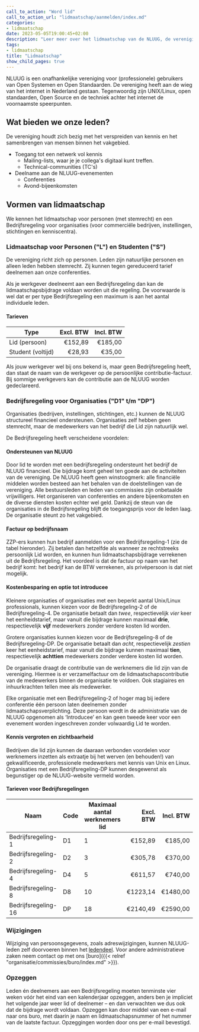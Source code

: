 ```yaml
---
call_to_action: "Word lid"
call_to_action_url: "lidmaatschap/aanmelden/index.md"
categories:
- lidmaatschap
date: 2023-05-05T19:00:45+02:00
description: "Leer meer over het lidmaatschap van de NLUUG, de vereniging van professionele gebruikers van open systemen en open standaarden"
tags:
- lidmaatschap
title: "Lidmaatschap"
show_child_pages: true
---
```


NLUUG is een onafhankelijke vereniging voor (professionele) gebruikers van Open Systemen en Open Standaarden. De vereniging heeft aan de wieg van het internet in Nederland gestaan. Tegenwoordig zijn UNIX/Linux, open standaarden, Open Source en de techniek achter het internet de voornaamste speerpunten.

## Wat bieden we onze leden?

De vereniging houdt zich bezig met het verspreiden van kennis en het samenbrengen van mensen binnen het vakgebied.

* Toegang tot een netwerk vol kennis
  * Mailing-lists, waar je je collega's digitaal kunt treffen.
  * Technical-communities (TC's)
* Deelname aan de NLUUG-evenementen
  * Conferenties
  * Avond-bijeenkomsten

## Vormen van lidmaatschap

We kennen het lidmaatschap voor personen (met stemrecht) en een Bedrijfsregeling voor organisaties (voor commerciële bedrijven, instellingen, stichtingen en kenniscentra).

### Lidmaatschap voor Personen ("L") en Studenten ("S")

De vereniging richt zich op personen. Leden zijn natuurlijke personen en alleen leden hebben stemrecht. Zij kunnen tegen gereduceerd tarief deelnemen aan onze conferenties.

Als je werkgever deelneemt aan een Bedrijfsregeling dan kan de lidmaatschapsbijdrage voldaan worden uit die regeling. De voorwaarde is wel dat er per type Bedrijfsregeling een maximum is aan het aantal individuele leden.

#### Tarieven

| Type              | Excl. BTW | Incl. BTW |
| ---               | --------: | --------: |
| Lid (persoon)     | €152,89   | €185,00   |
| Student (voltijd) | €28,93    | €35,00    |

Als jouw werkgever wel bij ons bekend is, maar geen Bedrijfsregeling heeft, dan staat de naam van de werkgever op de persoonlijke contributie-factuur. Bij sommige werkgevers kan de contributie aan de NLUUG worden gedeclareerd.

### Bedrijfsregeling voor Organisaties ("D1" t/m "DP")

Organisaties (bedrijven, instellingen, stichtingen, etc.) kunnen de NLUUG structureel financieel ondersteunen. Organisaties zelf hebben geen stemrecht, maar de medewerkers van het bedrijf die Lid zijn natuurlijk wel.

De Bedrijfsregeling heeft verscheidene voordelen:

#### Ondersteunen van NLUUG
Door lid te worden met een bedrijfsregeling ondersteunt het bedrijf de NLUUG financieel. Die bijdrage komt geheel ten goede aan de activiteiten van de vereniging. De NLUUG heeft geen winstoogmerk: alle financiële middelen worden besteed aan het behalen van de doelstellingen van de vereniging. Alle bestuursleden en leden van commissies zijn onbetaalde vrijwilligers. Het organiseren van conferenties en andere bijeenkomsten en de diverse diensten kosten echter wel geld. Dankzij de steun van de organisaties in de Bedrijfsregeling blijft de toegangsprijs voor de leden laag. De organisatie steunt zo het vakgebied.

#### Factuur op bedrijfsnaam
ZZP-ers kunnen hun bedrijf aanmelden voor een Bedrijfsregeling-1 (zie de tabel hieronder). Zij betalen dan hetzelfde als wanneer ze rechtstreeks persoonlijk Lid worden, en kunnen hun lidmaatschapsbijdrage verrekenen uit de Bedrijfsregeling. Het voordeel is dat de factuur op naam van het bedrijf komt: het bedrijf kan de BTW verrekenen, als privépersoon is dat niet mogelijk.

#### Kostenbesparing en optie tot introducee
Kleinere organisaties of organisaties met een beperkt aantal Unix/Linux professionals, kunnen kiezen voor de Bedrijfsregeling-2 of de Bedrijfsregeling-4. De organisatie betaalt dan *twee*, respectievelijk *vier* keer het eenheidstarief, maar vanuit die bijdrage kunnen maximaal **drie**, respectievelijk **vijf** medewerkers zonder verdere kosten lid worden.

Grotere organisaties kunnen kiezen voor de Bedrijfsregeling-8 of de Bedrijfsregeling-DP. De organisatie betaalt dan *acht*, respectievelijk *zestien* keer het eenheidstarief, maar vanuit die bijdrage kunnen maximaal **tien**, respectievelijk **achttien** medewerkers zonder verdere kosten lid worden.

De organisatie draagt de contributie van de werknemers die lid zijn van de vereniging. Hiermee is er verzamelfactuur om de lidmaatschapscontributie van de medewerkers binnen de organisatie te voldoen. Ook stagiaires en inhuurkrachten tellen mee als medewerker.

Elke organisatie met een Bedrijfsregeling-2 of hoger mag bij iedere conferentie één persoon laten deelnemen zonder lidmaatschapsverplichting. Deze persoon wordt in de administratie van de NLUUG opgenomen als ‘Introducee’ en kan geen tweede keer voor een evenement worden ingeschreven zonder volwaardig Lid te worden.

#### Kennis vergroten en zichtbaarheid
Bedrijven die lid zijn kunnen de daaraan verbonden voordelen voor werknemers inzetten als extraatje bij het werven (en behouden!) van gekwalificeerde, professionele medewerkers met kennis van Unix en Linux. Organisaties met een Bedrijfsregeling-DP kunnen desgewenst als begunstiger op de NLUUG-website vermeld worden.

#### Tarieven voor Bedrijfsregelingen

| Naam                | Code | Maximaal aantal werknemers lid | Excl. BTW | Incl. BTW |
| ---                 | ---  | ---                            | --------: | --------: |
| Bedrijfsregeling-1  | D1   | 1                              | €152,89   | €185,00   |
| Bedrijfsregeling-2  | D2   | 3                              | €305,78   | €370,00   |
| Bedrijfsregeling-4  | D4   | 5                              | €611,57   | €740,00   |
| Bedrijfsregeling-8  | D8   | 10                             | €1223,14  | €1480,00  |
| Bedrijfsregeling-16 | DP   | 18                             | €2140,49  | €2590,00  |

### Wijzigingen

Wijziging van persoonsgegevens, zoals adreswijzigingen, kunnen NLUUG-leden zelf doorvoeren binnen het [ledendeel](https://leden.nluug.nl/). Voor andere administratieve zaken neem contact op met ons [buro]({{< relref "organisatie/commissies/buro/index.md" >}}).

### Opzeggen

Leden én deelnemers aan een Bedrijfsregeling moeten tenminste vier weken vóór het eind van een kalenderjaar opzeggen, anders ben je impliciet het volgende jaar weer lid of deelnemer – en dan verwachten we dus ook dat de bijdrage wordt voldaan. Opzeggen kan door middel van een e-mail naar ons buro, met daarin je naam en lidmaatschapsnummer of het nummer van de laatste factuur. Opzeggingen worden door ons per e-mail bevestigd.
